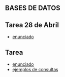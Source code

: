 ## BASES DE DATOS

## Tarea 28 de Abril
- [enunciado](https://github.com/materiasipm/materiasipm.github.io/blob/master/bases/enunciado28deAbril.txt)

## Tarea 
- [enunciado](https://github.com/materiasipm/materiasipm.github.io/blob/master/bases/enunciado14deAbril.txt)
- [ejemplos de consultas](https://github.com/materiasipm/materiasipm.github.io/blob/master/bases/querys.sql)




